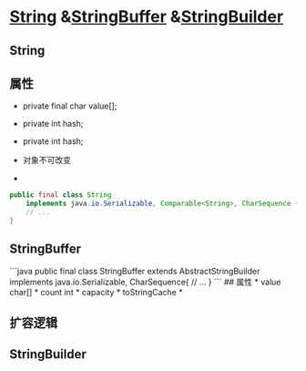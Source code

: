 # [String](#String ) &[StringBuffer](#StringBuffer ) &[StringBuilder](#StringBuilder )


<h2 id="String">String</h2>

## 属性
 * private final char value[];
 * private int hash;
 * private int hash;

* 对象不可改变
* 

```java
public final class String
    implements java.io.Serializable, Comparable<String>, CharSequence {
    // ...
}
```


<h2 id="StringBuffer">StringBuffer</h2>
```java
 public final class StringBuffer
    extends AbstractStringBuilder
    implements java.io.Serializable, CharSequence{
    // ...
}
```
## 属性
 * value char[]
 * count int
 * capacity 
 * toStringCache
 * 
 
## 扩容逻辑



<h2 id="StringBuilder">StringBuilder</h2>